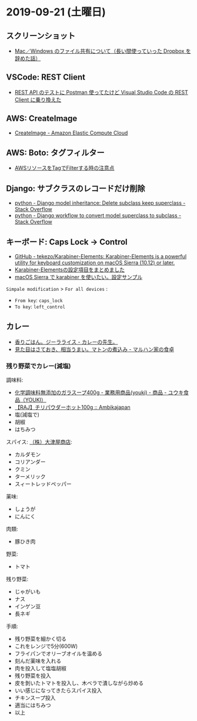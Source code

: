 # 2019-09-21 (土曜日)

## スクリーンショット

- [Mac／Windows のファイル共有について（長い間使っていった Dropbox を辞めた話）](https://www.xlsoft.com/jp/blog/blog/2019/07/29/post-7009/)

## VSCode: REST Client

- [REST API のテストに Postman 使ってたけど Visual Studio Code の REST Client に乗り換えた](https://blog.okazuki.jp/entry/2019/07/13/121021)

## AWS: CreateImage

- [CreateImage - Amazon Elastic Compute Cloud](https://docs.aws.amazon.com/ja_jp/AWSEC2/latest/APIReference/API_CreateImage.html)

## AWS: Boto: タグフィルター

- [AWSリソースをTagでFilterする時の注意点](https://dev.classmethod.jp/cloud/aws/aws-tag-filtering/)

## Django: サブクラスのレコードだけ削除

- [python - Django model inheritance: Delete subclass keep superclass - Stack Overflow](https://stackoverflow.com/questions/10287169/django-model-inheritance-delete-subclass-keep-superclass)
- [python - Django workflow to convert model superclass to subclass - Stack Overflow](https://stackoverflow.com/questions/10640789/django-workflow-to-convert-model-superclass-to-subclass)

## キーボード: Caps Lock -> Control

- [GitHub - tekezo/Karabiner-Elements: Karabiner-Elements is a powerful utility for keyboard customization on macOS Sierra (10.12) or later.](https://github.com/tekezo/Karabiner-Elements)
- [Karabiner-Elementsの設定項目をまとめました](https://qiita.com/s-show/items/a1fd228b04801477729c)
- [macOS Sierra で karabiner を使いたい。設定サンプル](https://qiita.com/tumujin/items/5c0180b5c5d70c125be0)

`Simpale modification` > `For all devices` :

- `From key`: `caps_lock`
- `To key`: `left_control`

## カレー

- [香りごはん。ジーラライス - カレーの先生。](https://ameblo.jp/dotmonko/entry-12126522161.html)
- [見た目はさておき、相当うまい。マトンの煮込み - マルハン家の食卓](https://museindia.typepad.jp/eat/2018/05/mutton.html)

### 残り野菜でカレー(減塩)

調味料:

- [化学調味料無添加のガラスープ400g - 業務用商品(youki) - 商品 - ユウキ食品（YOUKI）](http://www2.youki.co.jp/goods/161)
- [【RAJ】チリパウダーホット100g :: Ambikajapan](https://www.ambikajapan.com/jp/product.aspx?id=4203)
- 塩(減塩で)
- 胡椒
- はちみつ

スパイス: [（株）大津屋商店](http://www.ameyoko.net/shop/145):

- カルダモン
- コリアンダー
- クミン
- ターメリック
- スィートレッドペッパー

薬味:

- しょうが
- にんにく

肉類:

- 豚ひき肉

野菜:

- トマト

残り野菜:

- じゃがいも
- ナス
- インゲン豆
- 長ネギ

手順:

- 残り野菜を細かく切る
- これをレンジで5分(600W)
- フライパンでオリーブオイルを温める
- 刻んだ薬味を入れる
- 肉を投入して塩塩胡椒
- 残り野菜を投入
- 皮を剝いたトマトを投入し、木ベラで潰しながら炒める
- いい感じになってきたらスパイス投入
- チキンスープ投入
- 適当にはちみつ
- 以上
